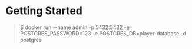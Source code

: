 # Getting Started
> $ docker run --name admin -p 5432:5432 -e POSTGRES_PASSWORD=123  -e POSTGRES_DB=player-database -d postgres


[//]: # (92a13a51d9c3374ccd2d7dd89de632d5a19c5764db970208f65625621df24ed9)
